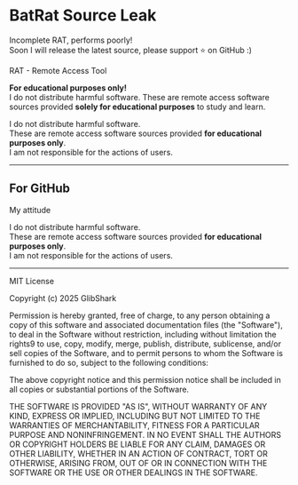 # BatRat Source Leak
Incomplete RAT, performs poorly!  
Soon I will release the latest source, please support ⭐ on GitHub :)

RAT - Remote Access Tool

**For educational purposes only!**  
I do not distribute harmful software. These are remote access software sources provided **solely for educational purposes** to study and learn.

I do not distribute harmful software.  
These are remote access software sources provided **for educational purposes only**.  
I am not responsible for the actions of users.

---

## For GitHub

My attitude

I do not distribute harmful software.  
These are remote access software sources provided **for educational purposes only**.  
I am not responsible for the actions of users.

---

MIT License

Copyright (c) 2025 GlibShark

Permission is hereby granted, free of charge, to any person obtaining a copy
of this software and associated documentation files (the "Software"), to deal
in the Software without restriction, including without limitation the rights9
to use, copy, modify, merge, publish, distribute, sublicense, and/or sell
copies of the Software, and to permit persons to whom the Software is
furnished to do so, subject to the following conditions:

The above copyright notice and this permission notice shall be included in all
copies or substantial portions of the Software.

THE SOFTWARE IS PROVIDED "AS IS", WITHOUT WARRANTY OF ANY KIND, EXPRESS OR
IMPLIED, INCLUDING BUT NOT LIMITED TO THE WARRANTIES OF MERCHANTABILITY,
FITNESS FOR A PARTICULAR PURPOSE AND NONINFRINGEMENT. IN NO EVENT SHALL THE
AUTHORS OR COPYRIGHT HOLDERS BE LIABLE FOR ANY CLAIM, DAMAGES OR OTHER
LIABILITY, WHETHER IN AN ACTION OF CONTRACT, TORT OR OTHERWISE, ARISING FROM,
OUT OF OR IN CONNECTION WITH THE SOFTWARE OR THE USE OR OTHER DEALINGS IN THE
SOFTWARE.